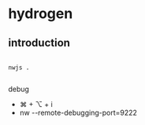 # hydrogen

## introduction

```

nwjs .


```

debug

- ⌘ + ⌥ + i
- nw --remote-debugging-port=9222

